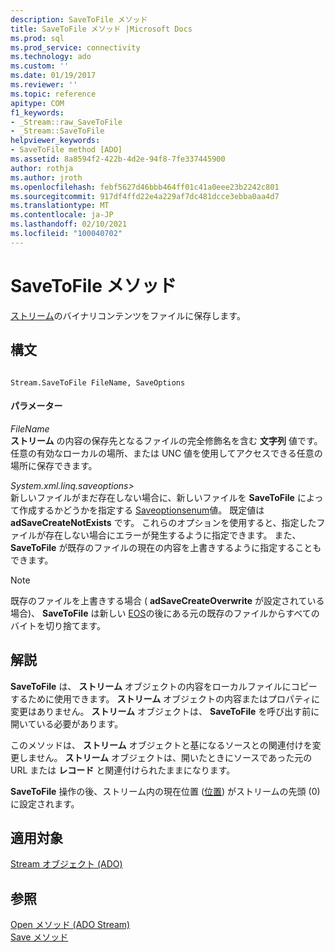 ```yaml
---
description: SaveToFile メソッド
title: SaveToFile メソッド |Microsoft Docs
ms.prod: sql
ms.prod_service: connectivity
ms.technology: ado
ms.custom: ''
ms.date: 01/19/2017
ms.reviewer: ''
ms.topic: reference
apitype: COM
f1_keywords:
- _Stream::raw_SaveToFile
- _Stream::SaveToFile
helpviewer_keywords:
- SaveToFile method [ADO]
ms.assetid: 8a8594f2-422b-4d2e-94f8-7fe337445900
author: rothja
ms.author: jroth
ms.openlocfilehash: febf5627d46bbb464ff01c41a0eee23b2242c801
ms.sourcegitcommit: 917df4ffd22e4a229af7dc481dcce3ebba0aa4d7
ms.translationtype: MT
ms.contentlocale: ja-JP
ms.lasthandoff: 02/10/2021
ms.locfileid: "100040702"
---
```

# <a name="savetofile-method"></a>SaveToFile メソッド
[ストリーム](./stream-object-ado.md)のバイナリコンテンツをファイルに保存します。  
  
## <a name="syntax"></a>構文  
  
```  
  
Stream.SaveToFile FileName, SaveOptions  
```  
  
#### <a name="parameters"></a>パラメーター  
 *FileName*  
 **ストリーム** の内容の保存先となるファイルの完全修飾名を含む **文字列** 値です。 任意の有効なローカルの場所、または UNC 値を使用してアクセスできる任意の場所に保存できます。  
  
 *System.xml.linq.saveoptions>*  
 新しいファイルがまだ存在しない場合に、新しいファイルを **SaveToFile** によって作成するかどうかを指定する [Saveoptionsenum](./saveoptionsenum.md)値。 既定値は **adSaveCreateNotExists** です。 これらのオプションを使用すると、指定したファイルが存在しない場合にエラーが発生するように指定できます。 また、 **SaveToFile** が既存のファイルの現在の内容を上書きするように指定することもできます。  
  
> [!NOTE]
>  既存のファイルを上書きする場合 ( **adSaveCreateOverwrite** が設定されている場合)、 **SaveToFile** は新しい [EOS](./eos-property.md)の後にある元の既存のファイルからすべてのバイトを切り捨てます。  
  
## <a name="remarks"></a>解説  
 **SaveToFile** は、 **ストリーム** オブジェクトの内容をローカルファイルにコピーするために使用できます。 **ストリーム** オブジェクトの内容またはプロパティに変更はありません。 **ストリーム** オブジェクトは、 **SaveToFile** を呼び出す前に開いている必要があります。  
  
 このメソッドは、 **ストリーム** オブジェクトと基になるソースとの関連付けを変更しません。 **ストリーム** オブジェクトは、開いたときにソースであった元の URL または **レコード** と関連付けられたままになります。  
  
 **SaveToFile** 操作の後、ストリーム内の現在位置 ([位置](./position-property-ado.md)) がストリームの先頭 (0) に設定されます。  
  
## <a name="applies-to"></a>適用対象  
 [Stream オブジェクト (ADO)](./stream-object-ado.md)  
  
## <a name="see-also"></a>参照  
 [Open メソッド (ADO Stream)](./open-method-ado-stream.md)   
 [Save メソッド](./save-method.md)
